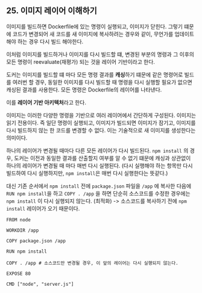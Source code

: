 ## 25. 이미지 레이어 이해하기

이미지를 빌드하면 Dockerfile에 있는 명령이 실행되고, 이미지가 닫힌다.
그렇기 떄문에 코드가 변경되어 새 코드를 새 이미지에 복사하려는 경우와 같이, 무언가를 업데이트해야 하는 경우 다시 빌드 해야한다. 

이처럼 이미지를 빌드하거나 이미지를 다시 빌드할 떄, 변경된 부분의 명령과 그 이후의 모든 명령이 reevaluate(재평가) 되는 것을 레이어 기반이라고 한다.

도커는 이미지를 빌드할 떄 마다 모든 명령 결과를 **캐싱**하기 떄문에 같은 명령어로 빌드를 여러번 할 경우, 동일한 이미지를 다시 빌드할 때 명령을 다시 실행할 필요가 없으면 캐싱된 결과를 사용한다. 모든 명령은 Dockerfile의 레이어를 나타낸다.

이를 **레이어 기반 아키텍처**라고 한다.

이미지는 이러한 다양한 명령을 기반으로 여러 레이어에서 간단하게 구성된다. 이미지는 읽기 전용이다.
즉 일단 명령이 실행되고, 이미지가 빌드되면 이미지가 잠기고, 이미지를 다시 빌드하지 않는 한 코드를 변경할 수 없다. 이는 기술적으로 새 이미지를 생성한다는 의미이다. 

하나의 레이어가 변경될 때마다 다른 모든 레이어가 다시 빌드된다. `npm install` 의 경우, 도커는 이전과 동일한 결과를 산출할지 여부를 알 수 없기 떄문에 캐싱과 상관없이 하나의 레이어가 변경될 때 마다 매번 다시 실행된다. (다시 실행해야 하는 항목만 다시 빌드하여 다시 실행하지만, `npm install`은 매번 다시 실행한다는 뜻같다.)

대신 기존 순서에서  `npm install` 전에 `package.json` 파일을 `/app` 에 복사한 다음에 `RUN npm install`을 하고 `COPY . /app` 을 하면 단순히 소스코드를 수정한 경우에는 `npm install` 이 다시 실행되지 않는다. (최적화)
-> 소스코드를 복사하기 전에 `npm install` 레이어가 오기 때문이다. 
```docker
FROM node

WORKDIR /app

COPY package.json /app

RUN npm install

COPY . /app # 소스코드만 변경될 경우, 이 앞의 레이어는 다시 실행되지 않는다. 

EXPOSE 80

CMD ["node", "server.js"]
```